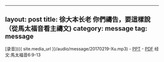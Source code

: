 
---
layout: post
title: 徐大本长老 你們禱告，要這樣說 （從馬太福音看主禱文)
category: message
tag: message
---


[录音]({{ site.media_url }}/audio/message/20170219-Xu.mp3) - [PPT](https://1drv.ms/p/s!AqLDbY3r4i9UhgF8CQFgHiUQLnvs) - [PDF](https://1drv.ms/p/s!AqLDbY3r4i9UhgF8CQFgHiUQLnvs) 
经文:馬太福音6:9-13

